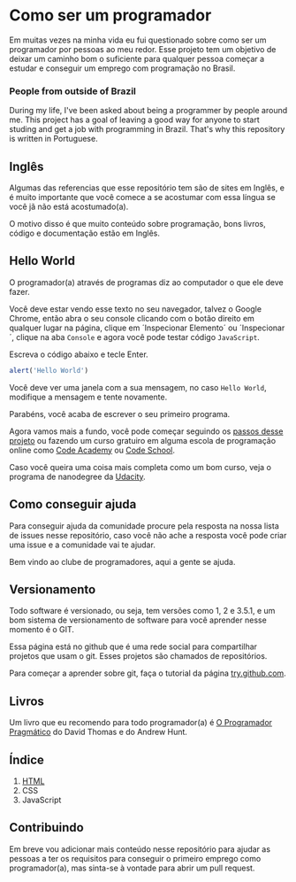 # Como ser um programador

Em muitas vezes na minha vida eu fui questionado sobre como ser um programador por pessoas ao meu redor. Esse projeto tem um objetivo de deixar um caminho bom o suficiente para qualquer pessoa começar a estudar e conseguir um emprego com programação no Brasil.

### People from outside of Brazil

During my life, I've been asked about being a programmer by people around me. This project has a goal of leaving a good way for anyone to start studing and get a job with programming in Brazil. That's why this repository is written in Portuguese.

## Inglês

Algumas das referencias que esse repositório tem são de sites em Inglês, e é muito importante que você comece a se acostumar com essa língua se você jã não está acostumado(a).

O motivo disso é que muito conteúdo sobre programação, bons livros, código e documentação estão em Inglês.

## Hello World

O programador(a) através de programas diz ao computador o que ele deve fazer.

Você deve estar vendo esse texto no seu navegador, talvez o Google Chrome, então abra o seu console clicando com o botão direito em qualquer lugar na página, clique em ´Inspecionar Elemento´ ou ´Inspecionar´, clique na aba `Console` e agora você pode testar código `JavaScript`.

Escreva o código abaixo e tecle Enter.

```javascript
alert('Hello World')
```

Você deve ver uma janela com a sua mensagem, no caso `Hello World`, modifique a mensagem e tente novamente.

Parabéns, você acaba de escrever o seu primeiro programa.

Agora vamos mais a fundo, você pode começar seguindo os [passos desse projeto](#Índice) ou fazendo um curso gratuiro em alguma escola de programação online como [Code Academy](https://www.codecademy.com/pt) ou [Code School](https://www.codeschool.com/).

Caso você queira uma coisa mais completa como um bom curso, veja o programa de nanodegree da [Udacity](https://br.udacity.com/course/intro-to-programming-nanodegree--nd000).

## Como conseguir ajuda

Para conseguir ajuda da comunidade procure pela resposta na nossa lista de issues nesse repositório, caso você não ache a resposta você pode criar uma issue e a comunidade vai te ajudar.

Bem vindo ao clube de programadores, aqui a gente se ajuda.

## Versionamento

Todo software é versionado, ou seja, tem versões como 1, 2 e 3.5.1, e um bom sistema de versionamento de software para você aprender nesse momento é o GIT.

Essa página está no github que é uma rede social para compartilhar projetos que usam o git. Esses projetos são chamados de repositórios.

Para começar a aprender sobre git, faça o tutorial da página [try.github.com](https://try.github.com).

## Livros

Um livro que eu recomendo para todo programador(a) é [O Programador Pragmático](http://www.saraiva.com.br/o-programador-pragmatico-3674493.html) do David Thomas e do Andrew Hunt.

## Índice

1. [HTML](/html)
2. CSS
3. JavaScript

## Contribuindo

Em breve vou adicionar mais conteúdo nesse repositório para ajudar as pessoas a ter os requisitos para conseguir o primeiro emprego como programador(a), mas sinta-se à vontade para abrir um pull request.


